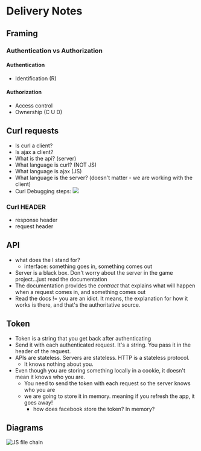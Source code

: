 # Delivery Notes

## Framing

### Authentication vs Authorization

#### Authentication

- Identification (R)

#### Authorization

- Access control
- Ownership (C U D)

## Curl requests

- Is curl a client?
- Is ajax a client?
- What is the api? (server)
- What language is curl? (NOT JS)
- What language is ajax (JS)
- What language is the server? (doesn't matter - we are working with the client)
- Curl Debugging steps: ![](https://files.slack.com/files-pri/T0351JZQ0-F5C8B3RGR/image_uploaded_from_ios.jpg)

### Curl HEADER

- response header
- request header

## API

- what does the I stand for?
  - interface: something goes in, something comes out
- Server is a black box. Don't worry about the server in the game project...just
  read the documentation
- The documentation provides the _contract_ that explains what will happen when
  a request comes in, and something comes out
- Read the docs != you are an idiot. It means, the explanation for how it works
  is there, and that's the authoritative source.

## Token

- Token is a string that you get back after authenticating
- Send it with each authenticated request. It's a string. You pass it in the
  header of the request.
- APIs are stateless. Servers are stateless. HTTP is a stateless protocol.
  - It knows nothing about you.
- Even though you are storing something locally in a cookie, it doesn't mean it
  knows who you are.
  - You need to send the token with each request so the server knows who you are
  - we are going to store it in memory. meaning if you refresh the app, it goes
    away!
    - how does facebook store the token? In memory?

## Diagrams

![JS file chain](https://git.generalassemb.ly/storage/user/3667/files/c23457da-c235-11e7-8b44-237f2d6e3524
)
